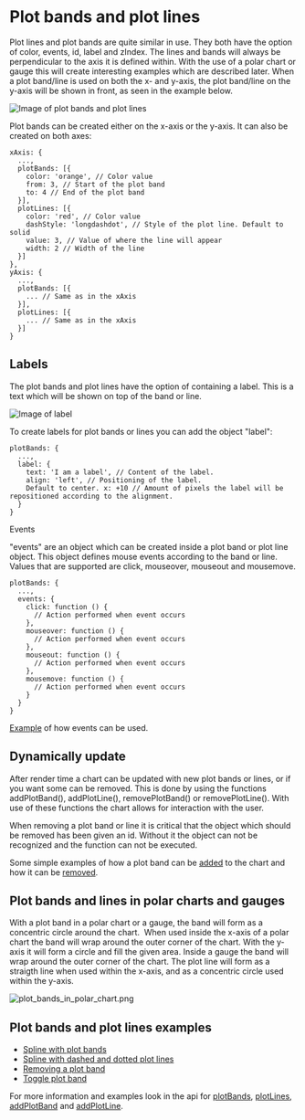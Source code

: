 Plot bands and plot lines
=========================

Plot lines and plot bands are quite similar in use. They both have the option of color, events, id, label and zIndex. The lines and bands will always be perpendicular to the axis it is defined within. With the use of a polar chart or gauge this will create interesting examples which are described later. When a plot band/line is used on both the x- and y-axis, the plot band/line on the y-axis will be shown in front, as seen in the example below. 

![Image of plot bands and plot lines](plot_bands_and_plot_lines.png)

Plot bands can be created either on the x-axis or the y-axis. It can also be created on both axes:

    
    xAxis: {
      ...,
      plotBands: [{
        color: 'orange', // Color value
        from: 3, // Start of the plot band
        to: 4 // End of the plot band
      }],
      plotLines: [{
        color: 'red', // Color value
        dashStyle: 'longdashdot', // Style of the plot line. Default to solid
        value: 3, // Value of where the line will appear
        width: 2 // Width of the line    
      }]
    },
    yAxis: {
      ...,
      plotBands: [{
        ... // Same as in the xAxis
      }],
      plotLines: [{
        ... // Same as in the xAxis
      }]
    }

Labels
------

The plot bands and plot lines have the option of containing a label. This is a text which will be shown on top of the band or line.

![Image of label](labels_in_plot_bands_and_lines.png)

To create labels for plot bands or lines you can add the object "label":

    
    plotBands: {
      ...,
      label: { 
        text: 'I am a label', // Content of the label. 
        align: 'left', // Positioning of the label. 
        Default to center. x: +10 // Amount of pixels the label will be repositioned according to the alignment. 
      }
    }

Events

"events" are an object which can be created inside a plot band or plot line object. This object defines mouse events according to the band or line. Values that are supported are click, mouseover, mouseout and mousemove.

    
    plotBands: {
      ...,
      events: {
        click: function () {
          // Action performed when event occurs
        },
        mouseover: function () {
          // Action performed when event occurs
        },
        mouseout: function () {
          // Action performed when event occurs
        },
        mousemove: function () {
          // Action performed when event occurs
        }
      }
    }

[Example](http://jsfiddle.net/gh/get/jquery/1.7.2/highslide-software/highcharts.com/tree/master/samples/highcharts/xaxis/plotbands-events/) of how events can be used.

Dynamically update
------------------

After render time a chart can be updated with new plot bands or lines, or if you want some can be removed. This is done by using the functions addPlotBand(), addPlotLine(), removePlotBand() or removePlotLine(). With use of these functions the chart allows for interaction with the user. 

When removing a plot band or line it is critical that the object which should be removed has been given an id. Without it the object can not be recognized and the function can not be executed.

Some simple examples of how a plot band can be [added](http://jsfiddle.net/gh/get/jquery/1.7.2/highslide-software/highcharts.com/tree/master/samples/highcharts/members/axis-addplotband/) to the chart and how it can be [removed](http://jsfiddle.net/gh/get/jquery/1.7.2/highslide-software/highcharts.com/tree/master/samples/highcharts/xaxis/plotbands-id/).

Plot bands and lines in polar charts and gauges
-----------------------------------------------

With a plot band in a polar chart or a gauge, the band will form as a concentric circle around the chart.  When used inside the x-axis of a polar chart the band will wrap around the outer corner of the chart. With the y-axis it will form a circle and fill the given area. Inside a gauge the band will wrap around the outer corner of the chart. The plot line will form as a straigth line when used within the x-axis, and as a concentric circle used within the y-axis.

![plot_bands_in_polar_chart.png](plot_bands_in_polar_chart.png)

Plot bands and plot lines examples
----------------------------------

*   [Spline with plot bands](demo/spline-plot-bands)
*   [Spline with dashed and dotted plot lines](http://jsfiddle.net/gh/get/jquery/1.7.2/highslide-software/highcharts.com/tree/master/samples/highcharts/xaxis/plotlines-dashstyle/)
*   [Removing a plot band](http://jsfiddle.net/gh/get/jquery/1.7.2/highslide-software/highcharts.com/tree/master/samples/highcharts/xaxis/plotbands-id/)
*   [Toggle plot band](http://jsfiddle.net/gh/get/jquery/1.7.2/highslide-software/highcharts.com/tree/master/samples/highcharts/members/axis-addplotband/)

For more information and examples look in the api for [plotBands](https://api.highcharts.com/highcharts/xAxis.plotBands), [plotLines](https://api.highcharts.com/highcharts/xAxis.plotLines), [addPlotBand](https://api.highcharts.com/highcharts/Axis.addPlotBand) and [addPlotLine](https://api.highcharts.com/highcharts/Axis.addPlotLine).